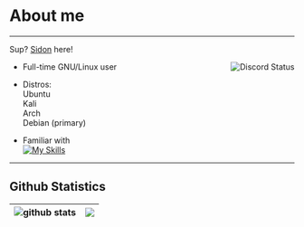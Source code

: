 # About me
---
Sup? [Sidon](https://www.youtube.com/watch?v=dQw4w9WgXcQ) here! 

<a href="https://discord.com/users/728604179186188368">
  <img align="right" src="https://lanyard.cnrad.dev/api/728604179186188368" alt="Discord Status">
</a>


- Full-time GNU/Linux user


- Distros:<br>
Ubuntu<br>
Kali<br>
Arch<br>
Debian (primary)

- Familiar with<br> 
[![My Skills](https://skillicons.dev/icons?i=docker,linux,bash,vim,neovim,py)](https://skillicons.dev)


 



---

## Github Statistics

| <img align="center" src="https://github-readme-stats.vercel.app/api?username=SidonTheTroll&show_icons=true&include_all_commits=true&theme=merko&hide_border=true" alt="github stats" /></a> | <img align="center" src="https://github-readme-stats.vercel.app/api/top-langs/?username=SidonTheTroll&theme=gruvbox&hide_border=true" /></a> |
| ------------- | ------------- |
